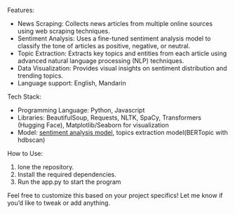 Features:
- News Scraping: Collects news articles from multiple online sources using web scraping techniques.
- Sentiment Analysis: Uses a fine-tuned sentiment analysis model to classify the tone of articles as positive, negative, or neutral.
- Topic Extraction: Extracts key topics and entities from each article using advanced natural language processing (NLP) techniques.
- Data Visualization: Provides visual insights on sentiment distribution and trending topics.
- Language support: English, Mandarin

Tech Stack:
- Programming Language: Python, Javascript
- Libraries: BeautifulSoup, Requests, NLTK, SpaCy, Transformers (Hugging Face), Matplotlib/Seaborn for visualization
- Model: [sentiment analysis model](https://huggingface.co/mrm8488/distilroberta-finetuned-financial-news-sentiment-analysis), topics extraction model(BERTopic with hdbscan)

How to Use:
1. lone the repository.
2. Install the required dependencies.
3. Run the app.py to start the program

Feel free to customize this based on your project specifics! Let me know if you’d like to tweak or add anything.
